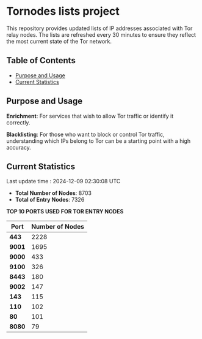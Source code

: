 # Tornodes lists project

This repository provides updated lists of IP addresses associated with Tor relay nodes. The lists are refreshed every 30 minutes to ensure they reflect the most current state of the Tor network.

## Table of Contents

- [Purpose and Usage](#purpose-and-usage)
- [Current Statistics](#current-statistics)


## Purpose and Usage

**Enrichment**: For services that wish to allow Tor traffic or identify it correctly.

**Blacklisting**: For those who want to block or control Tor traffic, understanding which IPs belong to Tor can be a starting point with a high accuracy.

## Current Statistics

Last update time : 2024-12-09 02:30:08 UTC

- **Total Number of Nodes**: 8703
- **Total of Entry Nodes**: 7326

**TOP 10 PORTS USED FOR TOR ENTRY NODES**

| **Port** | **Number of Nodes** |
|------|-----------------|
| **443**   | 2228  |
| **9001**   | 1695  |
| **9000**   | 433  |
| **9100**   | 326  |
| **8443**   | 180  |
| **9002**   | 147  |
| **143**   | 115  |
| **110**   | 102  |
| **80**   | 101  |
| **8080**   | 79  |

